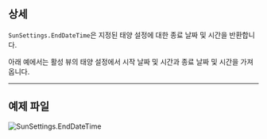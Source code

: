 ## 상세
`SunSettings.EndDateTime`은 지정된 태양 설정에 대한 종료 날짜 및 시간을 반환합니다.

아래 예에서는 활성 뷰의 태양 설정에서 시작 날짜 및 시간과 종료 날짜 및 시간을 가져옵니다.
___
## 예제 파일

![SunSettings.EndDateTime](./Revit.Elements.SunSettings.EndDateTime_img.jpg)
